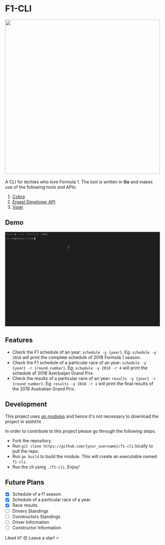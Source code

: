 # F1-CLI

<img src="https://github.com/srv-twry/f1-cli/blob/master/readme-res/title.jpeg" width="100%" height="500px"/>

A CLI for techies who love Formula 1. The tool is written in **Go** and makes use of the following tools and APIs: 
1. [Cobra](https://github.com/spf13/cobra)
2. [Ergast Developer API](http://ergast.com/mrd/)
3. [Viper](https://github.com/spf13/viper)

## Demo
![](readme-res/demo.gif)

## Features
- Check the F1 schedule of an year: `schedule -y {year}`. Eg: `schedule -y 2018` will print the complete schedule of 2018 Formula 1 season.
- Check the F1 schedule of a particular race of an year: `schedule -y {year} -r {round_number}`. Eg: `schedule -y 2018 -r 4` will print the schedule of 2018 Azerbaijan Grand Prix. 
- Check the results of a particular race of an year: `results -y {year} -r {round_number}`. Eg: `results -y 2018 -r 1` will print the final results of the 2018 Australian Grand Prix.

## Development
This project uses [go modules](https://blog.golang.org/using-go-modules) and hence it's not necessary to download the project in `$GOPATH`.

In order to contribute to this project please go through the following steps:
- Fork the repository.
- Run `git clone https://github.com/{your_username}/f1-cli` locally to pull the repo.
- Run `go build` to build the module. This will create an executable named `f1-cli`.
- Run the cli using `./f1-cli`. Enjoy!

## Future Plans
- [x] Schedule of a f1 season.
- [x] Schedule of a particular race of a year. 
- [x] Race results.
- [ ] Drivers Standings
- [ ] Constructors Standings
- [ ] Driver Information
- [ ] Constructor Information

Liked it? :heart_eyes: Leave a star! :star: